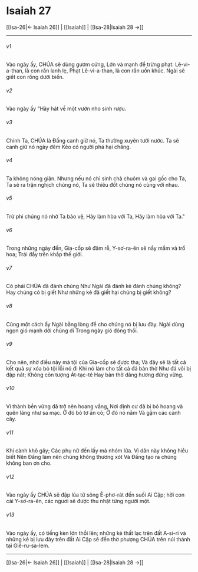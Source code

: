 # Isaiah 27

[[Isa-26|← Isaiah 26]] | [[Isaiah]] | [[Isa-28|Isaiah 28 →]]
***



###### v1 
Vào ngày ấy, CHÚA sẽ dùng gươm cứng, Lớn và mạnh để trừng phạt: Lê-vi-a-than, là con rắn lanh lẹ, Phạt Lê-vi-a-than, là con rắn uốn khúc. Ngài sẽ giết con rồng dưới biển. 

###### v2 
Vào ngày ấy "Hãy hát về một vườn nho sinh rượu. 

###### v3 
Chính Ta, CHÚA là Đấng canh giữ nó, Ta thường xuyên tưới nước. Ta sẽ canh giữ nó ngày đêm Kẻo có người phá hại chăng. 

###### v4 
Ta không nóng giận. Nhưng nếu nó chỉ sinh chà chuôm và gai gốc cho Ta, Ta sẽ ra trận nghịch chúng nó, Ta sẽ thiêu đốt chúng nó cùng với nhau. 

###### v5 
Trừ phi chúng nó nhờ Ta bảo vệ, Hãy làm hòa với Ta, Hãy làm hòa với Ta." 

###### v6 
Trong những ngày đến, Gia-cốp sẽ đâm rễ, Y-sơ-ra-ên sẽ nẩy mầm và trổ hoa; Trái đầy trên khắp thế giới. 

###### v7 
Có phải CHÚA đã đánh chúng Như Ngài đã đánh kẻ đánh chúng không? Hay chúng có bị giết Như những kẻ đã giết hại chúng bị giết không? 

###### v8 
Cùng một cách ấy Ngài bằng lòng để cho chúng nó bị lưu đày. Ngài dùng ngọn gió mạnh dời chúng đi Trong ngày gió đông thổi. 

###### v9 
Cho nên, nhờ điều này mà tội của Gia-cốp sẽ được tha; Và đây sẽ là tất cả kết quả sự xóa bỏ tội lỗi nó đi Khi nó làm cho tất cả đá bàn thờ Như đá vôi bị đập nát; Không còn tượng Át-tạc-tê Hay bàn thờ dâng hương đứng vững. 

###### v10 
Vì thành bền vững đã trở nên hoang vắng, Nơi định cư đã bị bỏ hoang và quên lãng như sa mạc. Ở đó bò tơ ăn cỏ; Ở đó nó nằm Và gặm các cành cây. 

###### v11 
Khi cành khô gãy; Các phụ nữ đến lấy mà nhóm lửa. Vì dân này không hiểu biết Nên Đấng làm nên chúng không thương xót Và Đấng tạo ra chúng không ban ơn cho. 

###### v12 
Vào ngày ấy CHÚA sẽ đập lúa từ sông Ê-phơ-rát đến suối Ai Cập; hỡi con cái Y-sơ-ra-ên, các ngươi sẽ được thu nhặt từng người một. 

###### v13 
Vào ngày ấy, có tiếng kèn lớn thổi lên; những kẻ thất lạc trên đất A-si-ri và những kẻ bị lưu đày trên đất Ai Cập sẽ đến thờ phượng CHÚA trên núi thánh tại Giê-ru-sa-lem.

***
[[Isa-26|← Isaiah 26]] | [[Isaiah]] | [[Isa-28|Isaiah 28 →]]

